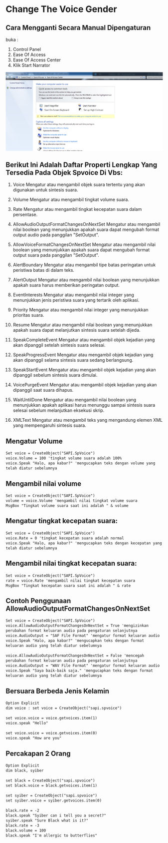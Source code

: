 # Change The Voice Gender

## Cara Mengganti Secara Manual Dipengaturan

buka :

1. Control Panel
2. Ease Of Access
3. Ease Of Access Center
4. Klik Start Narrator

![1](../asset/img/56/1.PNG)

## Berikut Ini Adalah Daftar Properti Lengkap Yang Tersedia Pada Objek Spvoice Di Vbs:

1. Voice
   Mengatur atau mengambil objek suara tertentu yang akan digunakan untuk sintesis suara.

2. Volume
   Mengatur atau mengambil tingkat volume suara.

3. Rate
   Mengatur atau mengambil tingkat kecepatan suara dalam persentase.

4. AllowAudioOutputFormatChangesOnNextSet
   Mengatur atau mengambil nilai boolean yang menunjukkan apakah suara dapat mengubah format output audio pada panggilan "SetOutput".

5. AllowVoiceFormatChangesOnNextSet
   Mengatur atau mengambil nilai boolean yang menunjukkan apakah suara dapat mengubah format output suara pada panggilan "SetOutput".

6. AlertBoundary
   Mengatur atau mengambil tipe batas peringatan untuk peristiwa batas di dalam teks.

7. AlertOutput
   Mengatur atau mengambil nilai boolean yang menunjukkan apakah suara harus memberikan peringatan output.

8. EventInterests
   Mengatur atau mengambil nilai integer yang menunjukkan jenis peristiwa suara yang tertarik oleh aplikasi.

9. Priority
   Mengatur atau mengambil nilai integer yang menunjukkan prioritas suara.

10. Resume
    Mengatur atau mengambil nilai boolean yang menunjukkan apakah suara dapat melanjutkan sintesis suara setelah dijeda.

11. SpeakCompleteEvent
    Mengatur atau mengambil objek kejadian yang akan dipanggil setelah sintesis suara selesai.

12. SpeakProgressEvent
    Mengatur atau mengambil objek kejadian yang akan dipanggil selama sintesis suara sedang berlangsung.

13. SpeakStartEvent
    Mengatur atau mengambil objek kejadian yang akan dipanggil sebelum sintesis suara dimulai.

14. VoicePurgeEvent
    Mengatur atau mengambil objek kejadian yang akan dipanggil saat suara dihapus.

15. WaitUntilDone
    Mengatur atau mengambil nilai boolean yang menunjukkan apakah aplikasi harus menunggu sampai sintesis suara selesai sebelum melanjutkan eksekusi skrip.

16. XMLText
    Mengatur atau mengambil teks yang mengandung elemen XML yang mempengaruhi sintesis suara.

## Mengatur Volume

```vbs
Set voice = CreateObject("SAPI.SpVoice")
voice.Volume = 100 'tingkat volume suara adalah 100%
voice.Speak "Halo, apa kabar?" 'mengucapkan teks dengan volume yang telah diatur sebelumnya
```

## Mengambil nilai volume

```vbs
Set voice = CreateObject("SAPI.SpVoice")
volume = voice.Volume 'mengambil nilai tingkat volume suara
MsgBox "Tingkat volume suara saat ini adalah " & volume
```

## Mengatur tingkat kecepatan suara:

```vbs
Set voice = CreateObject("SAPI.SpVoice")
voice.Rate = 0 'tingkat kecepatan suara adalah normal
voice.Speak "Halo, apa kabar?" 'mengucapkan teks dengan kecepatan yang telah diatur sebelumnya
```

## Mengambil nilai tingkat kecepatan suara:

```vbs
Set voice = CreateObject("SAPI.SpVoice")
rate = voice.Rate 'mengambil nilai tingkat kecepatan suara
MsgBox "Tingkat kecepatan suara saat ini adalah " & rate
```

## Contoh Penggunaan AllowAudioOutputFormatChangesOnNextSet

```vbs
Set voice = CreateObject("SAPI.SpVoice")
voice.AllowAudioOutputFormatChangesOnNextSet = True 'mengizinkan perubahan format keluaran audio pada pengaturan selanjutnya
voice.AudioOutput = "SAF File Format" 'mengatur format keluaran audio
voice.Speak "Halo, apa kabar?" 'mengucapkan teks dengan format keluaran audio yang telah diatur sebelumnya

voice.AllowAudioOutputFormatChangesOnNextSet = False 'mencegah perubahan format keluaran audio pada pengaturan selanjutnya
voice.AudioOutput = "WAV File Format" 'mengatur format keluaran audio
voice.Speak "Saya baik-baik saja." 'mengucapkan teks dengan format keluaran audio yang telah diatur sebelumnya
```

## Bersuara Berbeda Jenis Kelamin

```vbs
Option Explicit
dim voice : set voice = CreateObject("sapi.spvoice")

set voice.voice = voice.getvoices.item(1)
voice.speak "Hello"

set voice.voice = voice.getvoices.item(0)
voice.speak "How are you"
```

## Percakapan 2 Orang

```vbs
Option Explicit
dim black, syiber

set black = CreateObject("sapi.spvoice")
set black.voice = black.getvoices.item(1)

set syiber = CreateObject("sapi.spvoice")
set syiber.voice = syiber.getvoices.item(0)

black.rate = -2
black.speak "Syiber can i tell you a secret?"
syiber.speak "Sure Black what is it?"
black.rate = -3
black.volume = 100
black.speak "I'm allergic to butterflies"
```
